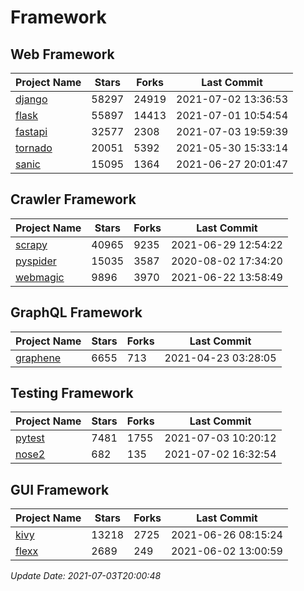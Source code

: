 # Framework

## Web Framework
| Project Name | Stars | Forks | Last Commit |
| ------------ | ----- | ----- | ----------- |
| [django](https://github.com/django/django) | 58297 | 24919 | 2021-07-02 13:36:53 |
| [flask](https://github.com/pallets/flask) | 55897 | 14413 | 2021-07-01 10:54:54 |
| [fastapi](https://github.com/tiangolo/fastapi) | 32577 | 2308 | 2021-07-03 19:59:39 |
| [tornado](https://github.com/tornadoweb/tornado) | 20051 | 5392 | 2021-05-30 15:33:14 |
| [sanic](https://github.com/sanic-org/sanic) | 15095 | 1364 | 2021-06-27 20:01:47 |

## Crawler Framework
| Project Name | Stars | Forks | Last Commit |
| ------------ | ----- | ----- | ----------- |
| [scrapy](https://github.com/scrapy/scrapy) | 40965 | 9235 | 2021-06-29 12:54:22 |
| [pyspider](https://github.com/binux/pyspider) | 15035 | 3587 | 2020-08-02 17:34:20 |
| [webmagic](https://github.com/code4craft/webmagic) | 9896 | 3970 | 2021-06-22 13:58:49 |

## GraphQL Framework
| Project Name | Stars | Forks | Last Commit |
| ------------ | ----- | ----- | ----------- |
| [graphene](https://github.com/graphql-python/graphene) | 6655 | 713 | 2021-04-23 03:28:05 |

## Testing Framework
| Project Name | Stars | Forks | Last Commit |
| ------------ | ----- | ----- | ----------- |
| [pytest](https://github.com/pytest-dev/pytest) | 7481 | 1755 | 2021-07-03 10:20:12 |
| [nose2](https://github.com/nose-devs/nose2) | 682 | 135 | 2021-07-02 16:32:54 |

## GUI Framework
| Project Name | Stars | Forks | Last Commit |
| ------------ | ----- | ----- | ----------- |
| [kivy](https://github.com/kivy/kivy) | 13218 | 2725 | 2021-06-26 08:15:24 |
| [flexx](https://github.com/flexxui/flexx) | 2689 | 249 | 2021-06-02 13:00:59 |

*Update Date: 2021-07-03T20:00:48*